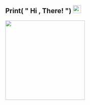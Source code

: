 ## Print( " Hi , There! ") <img src="https://media.giphy.com/media/hvRJCLFzcasrR4ia7z/giphy.gif" width="25px">
<img src="https://media3.giphy.com/media/bcKmIWkUMCjVm/giphy.gif?cid=ecf05e47d7acq98y1war2zuuopviv9qiq6krasaeznlruykf&rid=giphy.gif&ct=g" width="250px">
